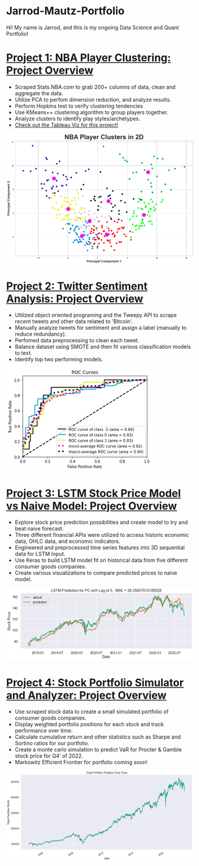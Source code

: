 # Jarrod-Mautz-Portfolio
 Hi! My name is Jarrod, and this is my ongoing Data Science and Quant Portfolio!

# [Project 1: NBA Player Clustering: Project Overview](https://github.com/jarrod7800/NBA_Proj/blob/main/NBA_PLAYER_CLUSTERING.ipynb) 
- Scraped Stats.NBA.com to grab 200+ columns of data, clean and aggregate the data.
- Utilize PCA to perfom dimension reduction, and analyze results. 
- Perform Hopkins test to verify clustering tendencies
- Use KMeans++ clustering algorithm to group players together.
- Analyze clusters to identify play styles/archetypes.
- [Check out the Tableau Viz for this project!](https://public.tableau.com/views/NBAWorkbook_16705067747860/NBA2019-20SEASONANALYZER?:language=en-US&publish=yes&:display_count=n&:origin=viz_share_link)

![](images/NBA_Players_In_Clusters.png)

# [Project 2: Twitter Sentiment Analysis: Project Overview](https://github.com/jarrod7800/Twitter-Sentiment-Analysis/blob/main/Twitter_Sentiment_Analysis/sentiment_models.ipynb)
- Utilized object oriented programing and the Tweepy API to scrape recent tweets and other data related to 'Bitcoin'.
- Manually analyze tweets for sentiment and assign a label (manually to reduce redundancy).
- Perfomed data preprocessing to clean each tweet. 
- Balance dataset using SMOTE and then fit various classification models to text.
- Identify top two performing models.

![](images/roc_sentiment.png)

# [Project 3: LSTM Stock Price Model vs Naive Model: Project Overview](https://github.com/jarrod7800/Stock-Projects/blob/master/Stock%20LSTM/Stock_Prediction_LSTM.ipynb)
- Explore stock price prediction possibilities and create model to try and beat naive forecast.
- Three different financial APIs were utilized to access historic economic data, OHLC data, and economic indicators.
- Engineered and preprocessed time series features into 3D sequential data for LSTM Input.
- Use Keras to build LSTM model fit on historical data from five different consumer goods companies. 
- Create various visualizations to compare predicted prices to naive model.

![](images/LSTM_model.png)

# [Project 4: Stock Portfolio Simulator and Analyzer: Project Overview](https://github.com/jarrod7800/Stock-Projects/blob/master/Stock%20Portfolio/PortfolioCreation_andFinancialStatistics.ipynb)
- Use scraped stock data to create a small simulated portfolio of consumer goods companies.
- Display weighted portfolio positions for each stock and track performance over time.
- Calculate cumulative return and other statistics such as Sharpe and Sortino ratios for our portfolio.
- Create a monte carlo simulation to predict VaR for Procter & Gamble stock price for Q4’ of 2022.
- Markowitz Efficient Frontier for portfolio coming soon!

![](images/portfolio.png)

